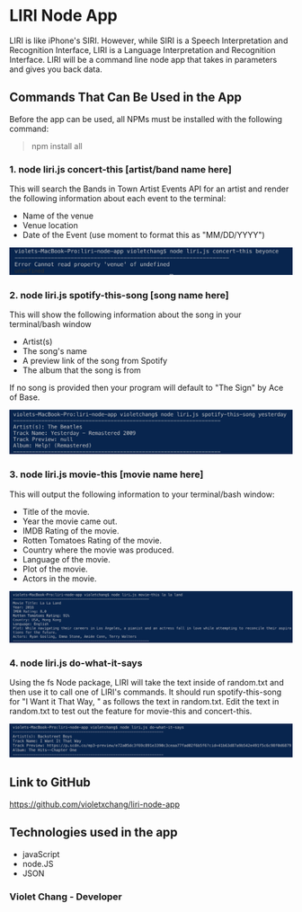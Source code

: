 # LIRI Node App

LIRI is like iPhone's SIRI. However, while SIRI is a Speech Interpretation and Recognition Interface, LIRI is a Language Interpretation and Recognition Interface. LIRI will be a command line node app that takes in parameters and gives you back data.

## Commands That Can Be Used in the App

Before the app can be used, all NPMs must be installed with the following command:
> npm install all

### 1. node liri.js concert-this [artist/band name here]

This will search the Bands in Town Artist Events API for an artist and render the following information about each event to the terminal:

- Name of the venue
- Venue location
- Date of the Event (use moment to format this as "MM/DD/YYYY")

![concert-this example](./images/1.png)

### 2. node liri.js spotify-this-song [song name here]

This will show the following information about the song in your terminal/bash window

- Artist(s)
- The song's name
- A preview link of the song from Spotify
- The album that the song is from

If no song is provided then your program will default to "The Sign" by Ace of Base.

![concert-this example](./images/2.png)

### 3. node liri.js movie-this [movie name here]

This will output the following information to your terminal/bash window:

- Title of the movie.
- Year the movie came out.
- IMDB Rating of the movie.
- Rotten Tomatoes Rating of the movie.
- Country where the movie was produced.
- Language of the movie.
- Plot of the movie.
- Actors in the movie.

![concert-this example](./images/3.png)

### 4. node liri.js do-what-it-says

Using the fs Node package, LIRI will take the text inside of random.txt and then use it to call one of LIRI's commands. It should run spotify-this-song for "I Want it That Way, " as follows the text in random.txt. Edit the text in random.txt to test out the feature for movie-this and concert-this.

![concert-this example](./images/4.png)

## Link to GitHub

<https://github.com/violetxchang/liri-node-app>

## Technologies used in the app

- javaScript
- node.JS
- JSON

### Violet Chang - Developer
